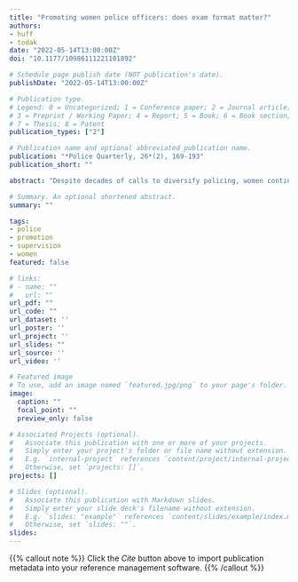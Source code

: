 ```yaml
---
title: "Promoting women police officers: does exam format matter?"
authors:
- huff
- todak
date: "2022-05-14T13:00:00Z"
doi: "10.1177/10986111221101892"

# Schedule page publish date (NOT publication's date).
publishDate: "2022-05-14T13:00:00Z"

# Publication type.
# Legend: 0 = Uncategorized; 1 = Conference paper; 2 = Journal article;
# 3 = Preprint / Working Paper; 4 = Report; 5 = Book; 6 = Book section;
# 7 = Thesis; 8 = Patent
publication_types: ["2"]

# Publication name and optional abbreviated publication name.
publication: "*Police Quarterly, 26*(2), 169-193"
publication_short: ""

abstract: "Despite decades of calls to diversify policing, women continue to be underrepresented in the field, and this problem compounds when looking up the ranks. One explanation is that police organizations are “gendered” in that their structures, processes, and cultures support men’s career advancement over women’s. To investigate this possibility, we analyzed survey results from 685 women police officers to examine whether career advancement is influenced by the composition of an agency’s promotional process. Most agencies used a combination of testing components, with written exams being the most common, but also a heavy reliance on interviews, assessment centers, and career portfolios. Exam format had a limited impact on women’s career advancement, while agency type, age, and education level were all significant correlates of women’s interest in promotions and career advancement."

# Summary. An optional shortened abstract.
summary: ""

tags:
- police
- promotion
- supervision
- women
featured: false

# links:
# - name: ""
#   url: ""
url_pdf: ""
url_code: ""
url_dataset: ''
url_poster: ''
url_project: ''
url_slides: ""
url_source: ''
url_video: ''

# Featured image
# To use, add an image named `featured.jpg/png` to your page's folder. 
image: 
  caption: ""
  focal_point: ""
  preview_only: false

# Associated Projects (optional).
#   Associate this publication with one or more of your projects.
#   Simply enter your project's folder or file name without extension.
#   E.g. `internal-project` references `content/project/internal-project/index.md`.
#   Otherwise, set `projects: []`.
projects: []

# Slides (optional).
#   Associate this publication with Markdown slides.
#   Simply enter your slide deck's filename without extension.
#   E.g. `slides: "example"` references `content/slides/example/index.md`.
#   Otherwise, set `slides: ""`.
slides:
---
```


{{% callout note %}}
Click the *Cite* button above to import publication metadata into your reference management software.
{{% /callout %}}
